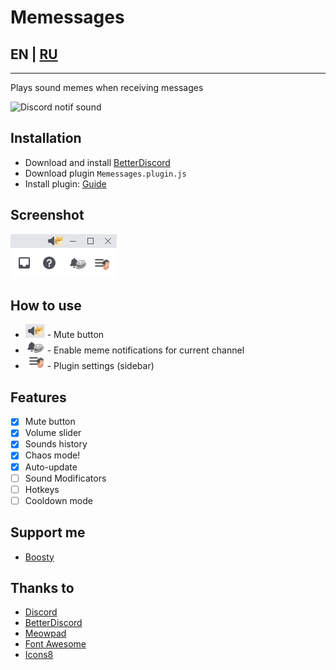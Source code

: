 # Memessages

## EN | [RU](./README.ru.md)

___

Plays sound memes when receiving messages

![Discord notif sound](https://media.tenor.com/G0_iwgQayKoAAAAd/discord-discord-notif-sound.gif)

## Installation
- Download and install [BetterDiscord](https://betterdiscord.app/)
- Download plugin `Memessages.plugin.js`
- Install plugin: [Guide](https://docs.betterdiscord.app/users/guides/installing-addons)

## Screenshot
![Screenshot](./readme-assets/screenshot.png)

## How to use
- ![Mute](./readme-assets/mute.png) - Mute button
- ![Channel](./readme-assets/channel.png) - Enable meme notifications for current channel
- ![Menu](./readme-assets/menu.png) - Plugin settings (sidebar)

## Features
- [x] Mute button 
- [x] Volume slider
- [x] Sounds history
- [x] Chaos mode!
- [x] Auto-update
- [ ] Sound Modificators
- [ ] Hotkeys
- [ ] Cooldown mode

## Support me
- [Boosty](https://boosty.to/greezor)

## Thanks to
- [Discord](https://discord.com/)
- [BetterDiscord](https://betterdiscord.app/)
- [Meowpad](https://meowpad.me/)
- [Font Awesome](https://fontawesome.com/)
- [Icons8](https://icons8.com/)